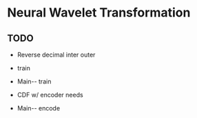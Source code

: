 # Neural Wavelet Transformation

## TODO

- Reverse decimal inter outer

- train

- Main-- train

- CDF w/ encoder needs

- Main-- encode

  
  
  